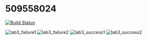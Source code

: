 # 509558024
[![Build Status](https://travis-ci.com/youwereatrouble64/509558024.svg?branch=main)](https://travis-ci.com/youwereatrouble64/509558024)

![lab3_failure1](https://user-images.githubusercontent.com/81903244/113505945-6fd66a80-9574-11eb-859a-78d60abd9aa4.png)
![lab3_failure2](https://user-images.githubusercontent.com/81903244/113505948-7238c480-9574-11eb-852e-150f5b3cfece.png)
![lab3_success1](https://user-images.githubusercontent.com/81903244/113505949-7369f180-9574-11eb-8b07-a48f70b6bb43.png)
![lab3_success2](https://user-images.githubusercontent.com/81903244/113505950-7369f180-9574-11eb-8c06-ac7a54f28d01.png)

